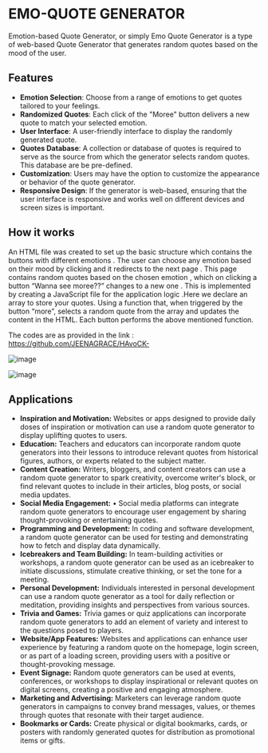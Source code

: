 # EMO-QUOTE GENERATOR
Emotion-based Quote Generator, or simply Emo Quote Generator is a type of web-based Quote Generator that generates random quotes based on the mood of the user. 

## Features

- **Emotion Selection**: Choose from a range of emotions to get quotes tailored to your feelings.
- **Randomized Quotes**: Each click of the "Moree" button delivers a new quote to match your selected emotion.
- **User Interface**: A user-friendly interface to display the randomly generated quote.
- **Quotes Database**: A collection or database of quotes is required to serve as the source from which the generator selects random quotes. This database are be pre-defined.
- **Customization**: Users may have the option to customize the appearance or behavior of the quote generator.
- **Responsive Design**: If the generator is web-based, ensuring that the user interface is responsive and works well on different devices and screen sizes is important.


## How it works

An HTML file was created to  set up the basic structure which contains the buttons with different emotions .
The user can choose any emotion based on their mood by clicking and it redirects to the next  page .
This page contains  random quotes based on the chosen emotion , which on clicking a button “Wanna see moree??” changes to a new one .
This is implemented by creating  a JavaScript file for the application logic .Here we declare an array to store your quotes. Using a  function that, when triggered by the button “more”, selects a random quote from the array and updates the content in the HTML.
Each button performs the above mentioned function.

The codes are as provided in the link : https://github.com/JEENAGRACE/HAvoCK-

![image](https://github.com/JEENAGRACE/HAvoCK-/assets/162813942/4641f3e3-46a5-4d8a-99dd-19c75e2a658d)

![image](https://github.com/JEENAGRACE/HAvoCK-/assets/162813942/95754aca-e242-4201-9f16-7a114321a7c1)



## Applications

- **Inspiration and Motivation:**
	Websites or apps designed to provide daily doses of inspiration or motivation can use a random quote generator to display uplifting quotes to users.
- **Education:**
Teachers and educators can incorporate random quote generators into their lessons to introduce relevant quotes from historical figures, authors, or experts related to the subject matter.
- **Content Creation:**
Writers, bloggers, and content creators can use a random quote generator to spark creativity, overcome writer's block, or find relevant quotes to include in their articles, blog posts, or social media updates.
- **Social Media Engagement:**
•	Social media platforms can integrate random quote generators to encourage user engagement by sharing thought-provoking or entertaining quotes.
- **Programming and Development:**
In coding and software development, a random quote generator can be used for testing and demonstrating how to fetch and display data dynamically.
- **Icebreakers and Team Building:**
In team-building activities or workshops, a random quote generator can be used as an icebreaker to initiate discussions, stimulate creative thinking, or set the tone for a meeting.
- **Personal Development:**
Individuals interested in personal development can use a random quote generator as a tool for daily reflection or meditation, providing insights and perspectives from various sources.
- **Trivia and Games:**
Trivia games or quiz applications can incorporate random quote generators to add an element of variety and interest to the questions posed to players.
- **Website/App Features:**
Websites and applications can enhance user experience by featuring a random quote on the homepage, login screen, or as part of a loading screen, providing users with a positive or thought-provoking message.
- **Event Signage:**
Random quote generators can be used at events, conferences, or workshops to display inspirational or relevant quotes on digital screens, creating a positive and engaging atmosphere.
- **Marketing and Advertising:**
Marketers can leverage random quote generators in campaigns to convey brand messages, values, or themes through quotes that resonate with their target audience.
- **Bookmarks or Cards:**
Create physical or digital bookmarks, cards, or posters with randomly generated quotes for distribution as promotional items or gifts.


